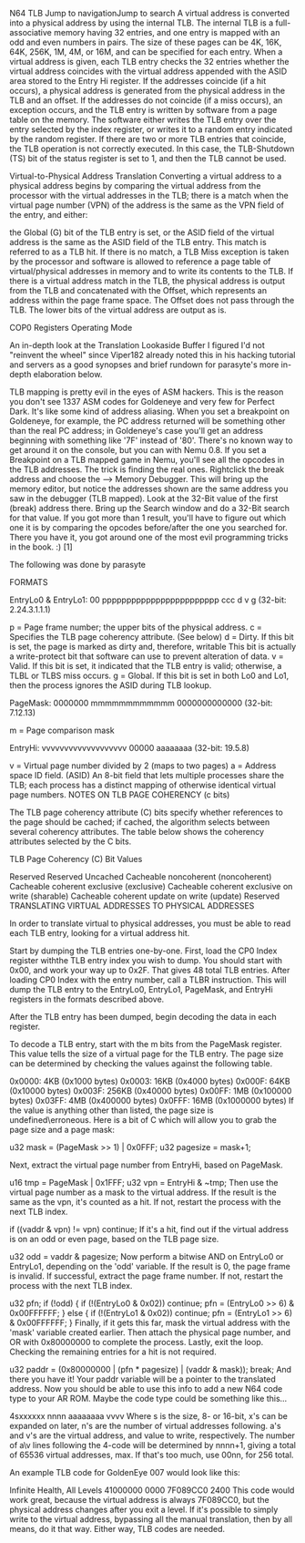 N64 TLB
Jump to navigationJump to search
A virtual address is converted into a physical address by using the internal TLB. The internal TLB is a full-associative memory having 32 entries, and one entry is mapped with an odd and even numbers in pairs. The size of these pages can be 4K, 16K, 64K, 256K, 1M, 4M, or 16M, and can be specified for each entry. When a virtual address is given, each TLB entry checks the 32 entries whether the virtual address coincides with the virtual address appended with the ASID area stored to the Entry Hi register. If the addresses coincide (if a hit occurs), a physical address is generated from the physical address in the TLB and an offset. If the addresses do not coincide (if a miss occurs), an exception occurs, and the TLB entry is written by software from a page table on the memory. The software either writes the TLB entry over the entry selected by the index register, or writes it to a random entry indicated by the random register. If there are two or more TLB entries that coincide, the TLB operation is not correctly executed. In this case, the TLB-Shutdown (TS) bit of the status register is set to 1, and then the TLB cannot be used.

Virtual-to-Physical Address Translation
Converting a virtual address to a physical address begins by comparing the virtual address from the processor with the virtual addresses in the TLB; there is a match when the virtual page number (VPN) of the address is the same as the VPN field of the entry, and either:

the Global (G) bit of the TLB entry is set, or
the ASID field of the virtual address is the same as the ASID field of the TLB entry.
This match is referred to as a TLB hit. If there is no match, a TLB Miss exception is taken by the processor and software is allowed to reference a page table of virtual/physical addresses in memory and to write its contents to the TLB. If there is a virtual address match in the TLB, the physical address is output from the TLB and concatenated with the Offset, which represents an address within the page frame space. The Offset does not pass through the TLB. The lower bits of the virtual address are output as is.

COP0 Registers
Operating Mode

An in-depth look at the Translation Lookaside Buffer
I figured I'd not "reinvent the wheel" since Viper182 already noted this in his hacking tutorial and servers as a good synopses and brief rundown for parasyte's more in-depth elaboration below.


TLB mapping is pretty evil in the eyes of ASM hackers. This is the reason you don't see 1337 ASM codes for Goldeneye and very few for Perfect Dark. It's like some kind of address aliasing. When you set a breakpoint on Goldeneye, for example, the PC address returned will be something other than the real PC address; in Goldeneye's case you'll get an address beginning with something like '7F' instead of '80'. There's no known way to get around it on the console, but you can with Nemu 0.8. If you set a Breakpoint on a TLB mapped game in Nemu, you'll see all the opcodes in the TLB addresses. The trick is finding the real ones. Rightclick the break address and choose the --> Memory Debugger. This will bring up the memory editor, but notice the addresses shown are the same address you saw in the debugger (TLB mapped). Look at the 32-Bit value of the first (break) address there. Bring up the Search window and do a 32-Bit search for that value. If you got more than 1 result, you'll have to figure out which one it is by comparing the opcodes before/after the one you searched for. There you have it, you got around one of the most evil programming tricks in the book. :) [1]

The following was done by parasyte

FORMATS

EntryLo0 & EntryLo1:
 00 pppppppppppppppppppppppp ccc d v g
 (32-bit: 2.24.3.1.1.1)

 p = Page frame number; the upper bits of the physical address.
 c = Specifies the TLB page coherency attribute. (See below)
 d = Dirty. If this bit is set, the page is marked as dirty and, therefore, writable
     This bit is actually a write-protect bit that software can use to prevent alteration
     of data.
 v = Valid. If this bit is set, it indicated that the TLB entry is valid; otherwise, a
     TLBL or TLBS miss occurs.
 g = Global. If this bit is set in both Lo0 and Lo1, then the process ignores the ASID
     during TLB lookup.


PageMask:
 0000000 mmmmmmmmmmmm 0000000000000
 (32-bit: 7.12.13)

 m = Page comparison mask


EntryHi:
 vvvvvvvvvvvvvvvvvvv 00000 aaaaaaaa
 (32-bit: 19.5.8)

 v = Virtual page number divided by 2 (maps to two pages)
 a = Address space ID field. (ASID) An 8-bit field that lets multiple processes share
     the TLB; each process has a distinct mapping of otherwise identical virtual page
     numbers.
NOTES ON TLB PAGE COHERENCY (c bits)

The TLB page coherency attribute (C) bits specify whether references to the page should be cached; if cached, the algorithm selects between several coherency attributes. The table below shows the coherency attributes selected by the C bits.

TLB Page Coherency (C) Bit Values

Reserved
Reserved
Uncached
Cacheable noncoherent (noncoherent)
Cacheable coherent exclusive (exclusive)
Cacheable coherent exclusive on write (sharable)
Cacheable coherent update on write (update)
Reserved
TRANSLATING VIRTUAL ADDRESSES TO PHYSICAL ADDRESSES

In order to translate virtual to physical addresses, you must be able to read each TLB entry, looking for a virtual address hit.

Start by dumping the TLB entries one-by-one. First, load the CP0 Index register withthe TLB entry index you wish to dump. You should start with 0x00, and work your way up to 0x2F. That gives 48 total TLB entries. After loading CP0 Index with the entry number, call a TLBR instruction. This will dump the TLB entry to the EntryLo0, EntryLo1, PageMask, and EntryHi registers in the formats described above.

After the TLB entry has been dumped, begin decoding the data in each register.

To decode a TLB entry, start with the m bits from the PageMask register. This value tells the size of a virtual page for the TLB entry. The page size can be determined by checking the values against the following table.

0x0000: 4KB   (0x1000 bytes)
0x0003: 16KB  (0x4000 bytes)
0x000F: 64KB  (0x10000 bytes)
0x003F: 256KB (0x40000 bytes)
0x00FF: 1MB   (0x100000 bytes)
0x03FF: 4MB   (0x400000 bytes)
0x0FFF: 16MB  (0x1000000 bytes)
If the value is anything other than listed, the page size is undefined\erroneous. Here is a bit of C which will allow you to grab the page size and a page mask:

u32 mask = (PageMask >> 1) | 0x0FFF;
u32 pagesize = mask+1;


Next, extract the virtual page number from EntryHi, based on PageMask.

u16 tmp = PageMask | 0x1FFF;
u32 vpn = EntryHi & ~tmp;
Then use the virtual page number as a mask to the virtual address. If the result is the same as the vpn, it's counted as a hit. If not, restart the process with the next TLB index.

if ((vaddr & vpn) != vpn) continue;
If it's a hit, find out if the virtual address is on an odd or even page, based on the TLB page size.

u32 odd = vaddr & pagesize;
Now perform a bitwise AND on EntryLo0 or EntryLo1, depending on the 'odd' variable. If the result is 0, the page frame is invalid. If successful, extract the page frame number. If not, restart the process with the next TLB index.

u32 pfn;
if (!odd) {
  if (!(EntryLo0 & 0x02)) continue;
  pfn = (EntryLo0 >> 6) & 0x00FFFFFF;
}
else {
  if (!(EntryLo1 & 0x02)) continue;
  pfn = (EntryLo1 >> 6) & 0x00FFFFFF;
}
Finally, if it gets this far, mask the virtual address with the 'mask' variable created earlier. Then attach the physical page number, and OR with 0x80000000 to complete the process. Lastly, exit the loop. Checking the remaining entries for a hit is not required.

u32 paddr = (0x80000000 | (pfn * pagesize) | (vaddr & mask));
break;
And there you have it! Your paddr variable will be a pointer to the translated address. Now you should be able to use this info to add a new N64 code type to your AR ROM. Maybe the code type could be something like this...

4sxxxxxx nnnn
aaaaaaaa vvvv
Where s is the size, 8- or 16-bit, x's can be expanded on later, n's are the number of virtual addresses following. a's and v's are the virtual address, and value to write, respectively. The number of a\v lines following the 4-code will be determined by nnnn+1, giving a total of 65536 virtual addresses, max. If that's too much, use 00nn, for 256 total.

An example TLB code for GoldenEye 007 would look like this:

Infinite Health, All Levels
41000000 0000
7F089CC0 2400
This code would work great, because the virtual address is always 7F089CC0, but the physical address changes after you exit a level. If it's possible to simply write to the virtual address, bypassing all the manual translation, then by all means, do it that way. Either way, TLB codes are needed.